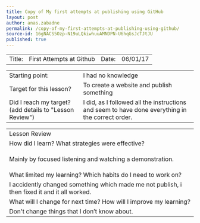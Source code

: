 ```yaml
---
title: Copy of My first attempts at publishing using GitHub
layout: post
author: anas.zabadne
permalink: /copy-of-my-first-attempts-at-publishing-using-github/
source-id: 16gNACS5Ozp-N19uLQkiwhuuAMNDPN-U6hqGsJcTJtJU
published: true
---
```

<table>
  <tr>
    <td>Title:  </td>
    <td>First Attempts at Github  </td>
    <td> Date:  </td>
    <td>06/01/17</td>
  </tr>
</table>


<table>
  <tr>
    <td>Starting point:</td>
    <td>I had no knowledge</td>
  </tr>
  <tr>
    <td>Target for this lesson?</td>
    <td>To create a website and publish something</td>
  </tr>
  <tr>
    <td>Did I reach my target? 
(add details to "Lesson Review")</td>
    <td>I did, as I followed all the instructions and seem to have done everything in the correct order.</td>
  </tr>
</table>


<table>
  <tr>
    <td>Lesson Review</td>
  </tr>
  <tr>
    <td>How did I learn? What strategies were effective? </td>
  </tr>
  <tr>
    <td>


Mainly by focused listening and watching a demonstration.</td>
  </tr>
  <tr>
    <td>What limited my learning? Which habits do I need to work on? </td>
  </tr>
  <tr>
    <td>
I accidently changed something which made me not publish, i then fixed it and it all worked.</td>
  </tr>
  <tr>
    <td>What will I change for next time? How will I improve my learning?</td>
  </tr>
  <tr>
    <td>
Don't change things that I don’t know about.</td>
  </tr>
</table>


